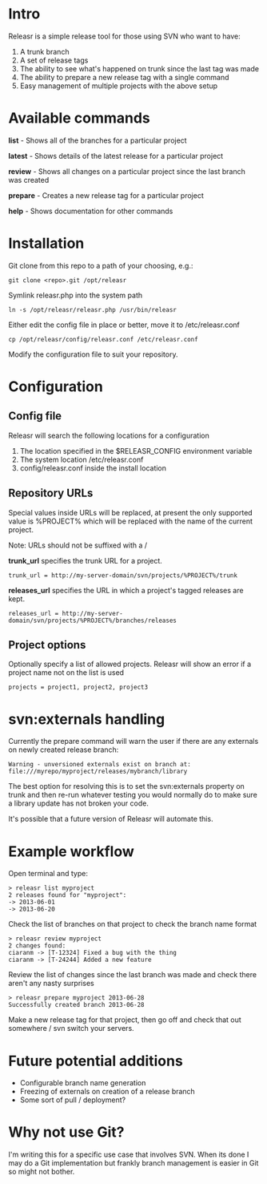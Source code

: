 Intro
=====

Releasr is a simple release tool for those using SVN who want to have:

1. A trunk branch
2. A set of release tags
3. The ability to see what's happened on trunk since the last tag was made
4. The ability to prepare a new release tag with a single command
5. Easy management of multiple projects with the above setup

Available commands
==================

**list** - Shows all of the branches for a particular project

**latest** - Shows details of the latest release for a particular project

**review** - Shows all changes on a particular project since the last branch was created

**prepare** - Creates a new release tag for a particular project

**help** - Shows documentation for other commands

Installation
============

Git clone from this repo to a path of your choosing, e.g.:

    git clone <repo>.git /opt/releasr

Symlink releasr.php into the system path

    ln -s /opt/releasr/releasr.php /usr/bin/releasr
    
Either edit the config file in place or better, move it to /etc/releasr.conf

    cp /opt/releasr/config/releasr.conf /etc/releasr.conf
    
Modify the configuration file to suit your repository.

Configuration
=============

Config file
-----------

Releasr will search the following locations for a configuration

1. The location specified in the $RELEASR\_CONFIG environment variable
2. The system location /etc/releasr.conf
3. config/releasr.conf inside the install location

Repository URLs
---------------

Special values inside URLs will be replaced, at present the only supported value is %PROJECT% which will be replaced with the name of the current project.

Note: URLs should not be suffixed with a /

**trunk_url** specifies the trunk URL for a project. 

    trunk_url = http://my-server-domain/svn/projects/%PROJECT%/trunk
    
**releases_url** specifies the URL in which a project's tagged releases are kept. 

    releases_url = http://my-server-domain/svn/projects/%PROJECT%/branches/releases
    
Project options
---------------

Optionally specify a list of allowed projects. Releasr will show an error if a project name not on the list is used

    projects = project1, project2, project3

svn:externals handling
==================

Currently the prepare command will warn the user if there are any externals on newly created release branch:

    Warning - unversioned externals exist on branch at:
    file:///myrepo/myproject/releases/mybranch/library

The best option for resolving this is to set the svn:externals property on trunk and then re-run whatever testing you would normally do to make sure a library update has not broken your code.

It's possible that a future version of Releasr will automate this.

Example workflow
================

Open terminal and type:

    > releasr list myproject
    2 releases found for "myproject":
    -> 2013-06-01
    -> 2013-06-20
    
Check the list of branches on that project to check the branch name format

    > releasr review myproject
    2 changes found:
    ciaranm -> [T-12324] Fixed a bug with the thing
    ciaranm -> [T-24244] Added a new feature

Review the list of changes since the last branch was made and check there aren't any nasty surprises

    > releasr prepare myproject 2013-06-28
    Successfully created branch 2013-06-28

Make a new release tag for that project, then go off and check that out somewhere / svn switch your servers.

Future potential additions
==========================

* Configurable branch name generation
* Freezing of externals on creation of a release branch
* Some sort of pull / deployment?

Why not use Git?
================

I'm writing this for a specific use case that involves SVN. When its done I may do a Git implementation but frankly branch management is easier in Git so might not bother.

